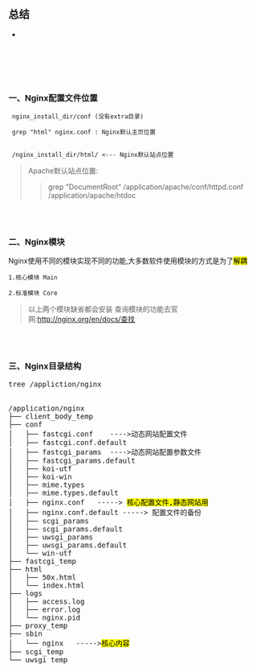 
## 总结
-

<br>
</br>
<br>
</br>

### 一、Nginx配置文件位置
     
     nginx_install_dir/conf (没有extra目录)
     
     grep "html" nginx.conf : Nginx默认主页位置
     
     
     /nginx_install_dir/html/ <--- Nginx默认站点位置
     
>    Apache默认站点位置:
>>   grep "DocumentRoot" /application/apache/conf/httpd.conf
>>   /application/apache/htdoc 

<br>
</br>

### 二、Nginx模块

Nginx使用不同的模块实现不同的功能,大多数软件使用模块的方式是为了<mark>解耦</mark>

    1.核心模块 Main
    
    2.标准模块 Core
> 以上两个模块缺省都会安装
> 查询模块的功能去官网:http://nginx.org/en/docs/查找
   
   <br>
</br>

     
### 三、Nginx目录结构

    
    
<pre>
tree /appliction/nginx


/application/nginx
├── client_body_temp   
├── conf
│   ├── fastcgi.conf    ---->动态网站配置文件
│   ├── fastcgi.conf.default
│   ├── fastcgi_params  ---->动态网站配置参数文件
│   ├── fastcgi_params.default
│   ├── koi-utf
│   ├── koi-win
│   ├── mime.types
│   ├── mime.types.default
│   ├── nginx.conf   -----> <mark>核心配置文件,静态网站用</mark>
│   ├── nginx.conf.default -----> 配置文件的备份
│   ├── scgi_params
│   ├── scgi_params.default
│   ├── uwsgi_params
│   ├── uwsgi_params.default
│   └── win-utf
├── fastcgi_temp
├── html
│   ├── 50x.html
│   └── index.html
├── logs
│   ├── access.log
│   ├── error.log
│   └── nginx.pid
├── proxy_temp
├── sbin
│   └── nginx   -----><mark>核心内容</mark>
├── scgi_temp
└── uwsgi_temp
</pre>


